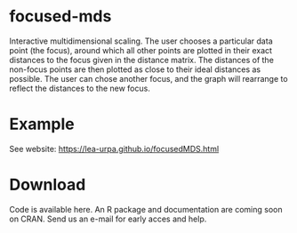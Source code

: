 # focused-mds

Interactive multidimensional scaling. The user chooses a particular data point (the focus), around which all other points are plotted in their exact distances to the focus given in the distance matrix. The distances of the non-focus points are then plotted as close to their ideal distances as possible. The user can chose another focus, and the graph will rearrange to reflect the distances to the new focus. 

# Example

See website: https://lea-urpa.github.io/focusedMDS.html

# Download

Code is available here. An R package and documentation are coming soon on CRAN. Send us an e-mail for early acces and help.
